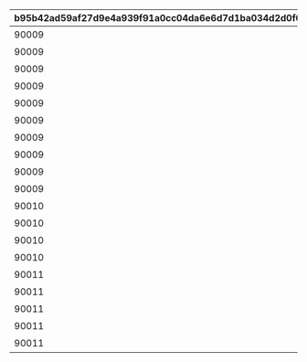 |b95b42ad59af27d9e4a939f91a0cc04da6e6d7d1ba034d2d0f083de876aa3319|0616756d670db53e3cbe48f1b117befda7c6b1f6049ed2561e36b294a9d7a4d2|3bff20ac509b86c72f2207b1e832ade47ab89ddb8f16bd55cd06552ed2d9259c|21ab76b328b314f00eac4fd355aba94ad587784cc2960273733fcc1c06f0f661|be0e878e80f1a6307520f143e323c8a3c8a59e4e261192bfb78a6e36812eac3d|
| --- | --- | --- | --- | --- |
|90009|片手剣|#D23232|101|red|
|90009|両手剣|#D23232|102|red|
|90009|短剣|#D23232|103|red|
|90009|槍|#D23232|104|red|
|90009|斧|#D23232|105|red|
|90009|弓|#D23232|106|red|
|90009|拳|#D23232|107|red|
|90009|盾|#D23232|108|red|
|90009|杖|#D23232|109|red|
|90009|本|#D23232|110|red|
|90010|服|#476FD8|201|blue|
|90010|鎧|#476FD8|202|blue|
|90010|白ローブ|#476FD8|203|blue|
|90010|黒ローブ|#476FD8|204|blue|
|90011|指輪|#E5681E|301|yellow|
|90011|腕輪|#E5681E|302|yellow|
|90011|ネックレス|#E5681E|303|yellow|
|90011|宝珠|#E5681E|304|yellow|
|90011|イヤリング|#E5681E|305|yellow|